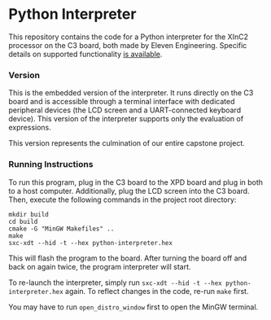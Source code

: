# Python Interpreter

This repository contains the code for a Python interpreter for the XInC2 processor on the C3 board, both made by Eleven Engineering. Specific details on supported functionality [is available](https://github.com/ECE-492-SnakesAndAdders/python-interpreter/blob/main/INFO.md).

### Version

This is the embedded version of the interpreter. It runs directly on the C3 board and is accessible through a terminal interface with dedicated peripheral devices (the LCD screen and a UART-connected keyboard device). This version of the interpreter supports only the evaluation of expressions.

This version represents the culmination of our entire capstone project.

### Running Instructions

To run this program, plug in the C3 board to the XPD board and plug in both to a host computer. Additionally, plug the LCD screen into the C3 board. Then, execute the following commands in the project root directory:

```
mkdir build
cd build
cmake -G "MinGW Makefiles" ..
make
sxc-xdt --hid -t --hex python-interpreter.hex
```

This will flash the program to the board. After turning the board off and back on again twice, the program interpreter will start.

To re-launch the interpreter, simply run `sxc-xdt --hid -t --hex python-interpreter.hex` again. To reflect changes in the code, re-run `make` first.

You may have to run ```open_distro_window``` first to open the MinGW terminal.
